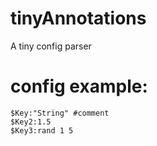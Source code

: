 # tinyAnnotations
A tiny config parser
# config example:
```
$Key:"String" #comment
$Key2:1.5
$Key3:rand 1 5
```
